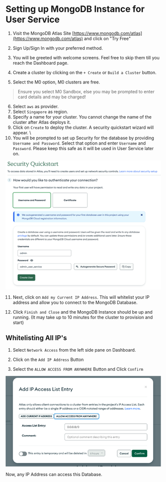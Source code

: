 # Setting up MongoDB Instance for User Service

1. Visit the MongoDB Atlas Site [https://www.mongodb.com/atlas](https://www.mongodb.com/atlas) and click on "Try Free"

2. Sign Up/Sign In with your preferred method.

3. You will be greeted with welcome screens. Feel free to skip them till you reach the Dashboard page.

4. Create a cluster by clicking on the `+ Create` or `Build a Cluster` button.

5. Select the M0 option, M0 clusters are free.

> Ensure you select M0 Sandbox, else you may be prompted to enter card details and may be charged!

6. Select `aws` as provider.
7. Select  `Singapore` as region.
8. Specify a name for your cluster. You cannot change the name of the cluster after Atlas deploys it.
9. Click on `Create` to deploy the cluster. A security quickstart wizard will appear. \
10. You will be prompted to set up Security for the database by providing `Username and Password`. Select that option and enter `Username` and `Password`. Please keep this safe as it will be used in User Service later on.

![alt text](GuideAssets/Security.png)

11. Next, click on `Add my Current IP Address`. This will whitelist your IP address and allow you to connect to the MongoDB Database.

12. Click `Finish and Close` and the MongoDB Instance should be up and running. (It may take up to 10 minutes for the cluster to provision and start) 

## Whitelisting All IP's

1. Select `Network Access` from the left side pane on Dashboard.

2. Click on the `Add IP Address` Button

3. Select the `ALLOW ACCESS FROM ANYWHERE` Button and Click `Confirm`

![alt text](GuideAssets/IPWhitelisting.png)

Now, any IP Address can access this Database.
